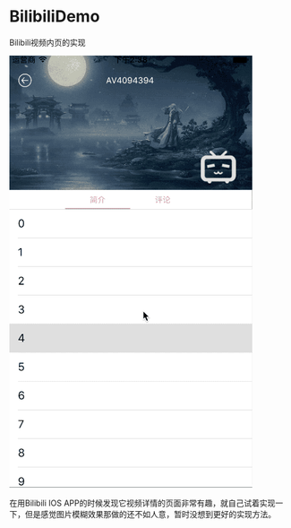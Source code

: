 # BilibiliDemo
Bilibili视频内页的实现

![image](https://raw.githubusercontent.com/lxypeter/BilibiliDemo/master/biliDemoGif.gif)

在用Bilibili IOS APP的时候发现它视频详情的页面非常有趣，就自己试着实现一下，但是感觉图片模糊效果那做的还不如人意，暂时没想到更好的实现方法。
